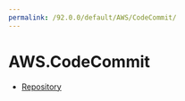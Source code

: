 ```yaml
---
permalink: /92.0.0/default/AWS/CodeCommit/
---
```


# AWS.CodeCommit



* [Repository](Repository.md)
